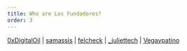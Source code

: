 ```yaml
---
title: Who are Los Fundadores?
order: 3
---
```


<a href = "https://twitter.com/0xDigitalOil" target="_blank">0xDigitalOil</a> | 
<a href = "https://twitter.com/samassis" target="_blank">samassis</a> | 
<a href = "https://twitter.com/felcheck" target="_blank">felcheck</a> | 
<a href = "https://twitter.com/_juliettech" target="_blank">_juliettech</a> | 
<a href = "https://twitter.com/Vegaypatino" target="_blank">Vegaypatino</a>

